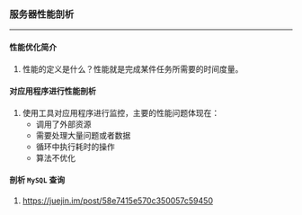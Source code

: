 ### 服务器性能剖析
---
#### 性能优化简介
1. 性能的定义是什么？性能就是完成某件任务所需要的时间度量。

#### 对应用程序进行性能剖析
1. 使用工具对应用程序进行监控，主要的性能问题体现在：
    + 调用了外部资源
    + 需要处理大量问题或者数据
    + 循环中执行耗时的操作
    + 算法不优化

#### 剖析 ```MySQL``` 查询
1. https://juejin.im/post/58e7415e570c350057c59450